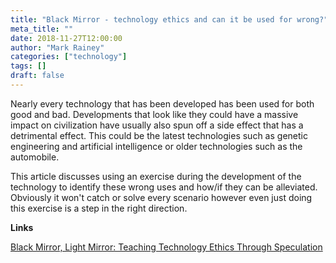 ```yaml
---
title: "Black Mirror - technology ethics and can it be used for wrong?"
meta_title: ""
date: 2018-11-27T12:00:00
author: "Mark Rainey"
categories: ["technology"]
tags: []
draft: false
---
```

Nearly every technology that has been developed has been used for both good and bad. Developments that look like they could have a massive impact on civilization have usually also spun off a side effect that has a detrimental effect. This could be the latest technologies such as genetic engineering and artificial intelligence or older technologies such as the automobile.

This article discusses using an exercise during the development of the technology to identify these wrong uses and how/if they can be alleviated. Obviously it won't catch or solve every scenario however even just doing this exercise is a step in the right direction.

__Links__

[Black Mirror, Light Mirror: Teaching Technology Ethics Through Speculation](https://howwegettonext.com/the-black-mirror-writers-room-teaching-technology-ethics-through-speculation-f1a9e2deccf4)

